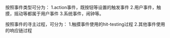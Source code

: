 按照事件类型可分为：
1.action事件，既按钮等设置的触发事件
2.用户事件，触摸，摇动等都属于用户事件
3.系统事件，闹钟等。
 
按照事件的寻主过程，可分为：
1.触摸事件使用的hit-testing过程
2.其他事件使用的响应链过程
